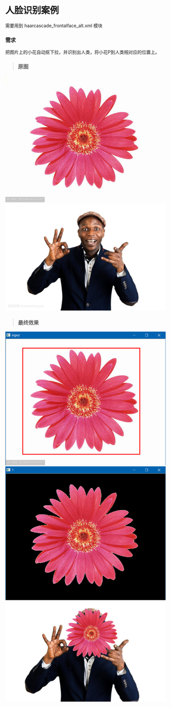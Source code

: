 # 人脸识别案例
需要用到 haarcascade_frontalface_alt.xml 模块

### 需求
把图片上的小花自动抠下拉，并识别出人类，将小花P到人类相对应的位置上。

> ### 原图
![src1](./1.jpg)
![src2](./2.jpg)


> ### 最终效果
![input](./show_images/input.png)
![flower](./show_images/flower.png)
![result](./show_images/result.png)

